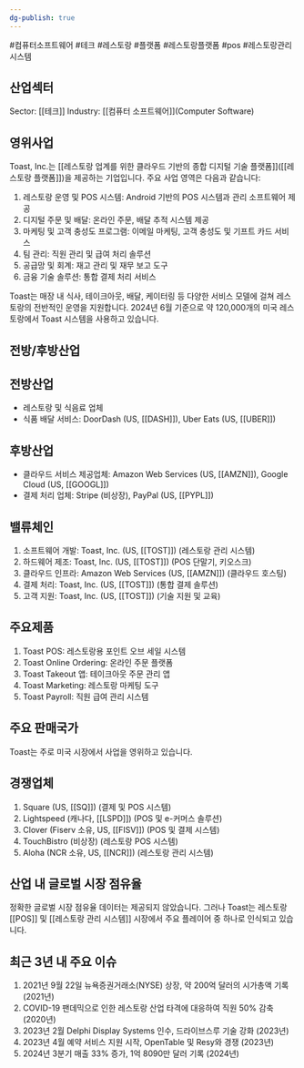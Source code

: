 ```yaml
---
dg-publish: true
---
```

#컴퓨터소프트웨어 #테크 #레스토랑 #플랫폼 #레스토랑플랫폼 #pos #레스토랑관리시스템

## 산업섹터

Sector: [[테크]]
Industry: [[컴퓨터 소프트웨어]](Computer Software)

## 영위사업

Toast, Inc.는 [[레스토랑 업계를 위한 클라우드 기반의 종합 디지털 기술 플랫폼]]([[레스토랑 플랫폼]])을 제공하는 기업입니다. 주요 사업 영역은 다음과 같습니다:

1. 레스토랑 운영 및 POS 시스템: Android 기반의 POS 시스템과 관리 소프트웨어 제공
2. 디지털 주문 및 배달: 온라인 주문, 배달 추적 시스템 제공
3. 마케팅 및 고객 충성도 프로그램: 이메일 마케팅, 고객 충성도 및 기프트 카드 서비스
4. 팀 관리: 직원 관리 및 급여 처리 솔루션
5. 공급망 및 회계: 재고 관리 및 재무 보고 도구
6. 금융 기술 솔루션: 통합 결제 처리 서비스

Toast는 매장 내 식사, 테이크아웃, 배달, 케이터링 등 다양한 서비스 모델에 걸쳐 레스토랑의 전반적인 운영을 지원합니다. 2024년 6월 기준으로 약 120,000개의 미국 레스토랑에서 Toast 시스템을 사용하고 있습니다.

## 전방/후방산업

## 전방산업

- 레스토랑 및 식음료 업체
- 식품 배달 서비스: DoorDash (US, [[DASH]]), Uber Eats (US, [[UBER]])

## 후방산업

- 클라우드 서비스 제공업체: Amazon Web Services (US, [[AMZN]]), Google Cloud (US, [[GOOGL]])
- 결제 처리 업체: Stripe (비상장), PayPal (US, [[PYPL]])

## 밸류체인

1. 소프트웨어 개발: Toast, Inc. (US, [[TOST]]) (레스토랑 관리 시스템)
2. 하드웨어 제조: Toast, Inc. (US, [[TOST]]) (POS 단말기, 키오스크)
3. 클라우드 인프라: Amazon Web Services (US, [[AMZN]]) (클라우드 호스팅)
4. 결제 처리: Toast, Inc. (US, [[TOST]]) (통합 결제 솔루션)
5. 고객 지원: Toast, Inc. (US, [[TOST]]) (기술 지원 및 교육)

## 주요제품

1. Toast POS: 레스토랑용 포인트 오브 세일 시스템
2. Toast Online Ordering: 온라인 주문 플랫폼
3. Toast Takeout 앱: 테이크아웃 주문 관리 앱
4. Toast Marketing: 레스토랑 마케팅 도구
5. Toast Payroll: 직원 급여 관리 시스템

## 주요 판매국가

Toast는 주로 미국 시장에서 사업을 영위하고 있습니다.

## 경쟁업체

1. Square (US, [[SQ]]) (결제 및 POS 시스템)
2. Lightspeed (캐나다, [[LSPD]]) (POS 및 e-커머스 솔루션)
3. Clover (Fiserv 소유, US, [[FISV]]) (POS 및 결제 시스템)
4. TouchBistro (비상장) (레스토랑 POS 시스템)
5. Aloha (NCR 소유, US, [[NCR]]) (레스토랑 관리 시스템)

## 산업 내 글로벌 시장 점유율

정확한 글로벌 시장 점유율 데이터는 제공되지 않았습니다. 그러나 Toast는 레스토랑 [[POS]] 및 [[레스토랑 관리 시스템]] 시장에서 주요 플레이어 중 하나로 인식되고 있습니다.

## 최근 3년 내 주요 이슈

1. 2021년 9월 22일 뉴욕증권거래소(NYSE) 상장, 약 200억 달러의 시가총액 기록 (2021년)
2. COVID-19 팬데믹으로 인한 레스토랑 산업 타격에 대응하여 직원 50% 감축 (2020년)
3. 2023년 2월 Delphi Display Systems 인수, 드라이브스루 기술 강화 (2023년)
4. 2023년 4월 예약 서비스 지원 시작, OpenTable 및 Resy와 경쟁 (2023년)
5. 2024년 3분기 매출 33% 증가, 1억 8090만 달러 기록 (2024년)